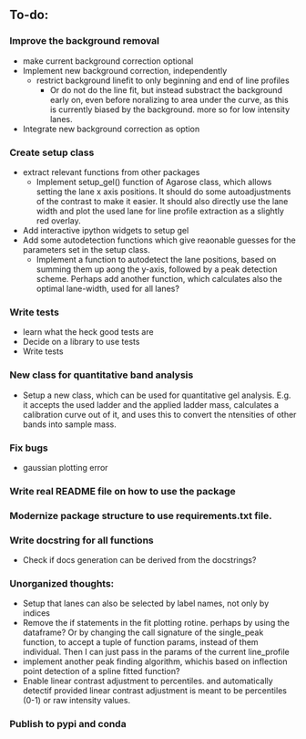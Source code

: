## To-do:

### Improve the background removal

* make current background correction optional
* Implement new background correction, independently
    * restrict background linefit to only beginning and end of line profiles
        * Or do not do the line fit, but instead substract the background early on, even before noralizing to area under the curve, as this is currently biased by the background. more so for low intensity lanes.
* Integrate new background correction as option

### Create setup class

* extract relevant functions from other packages
    * Implement setup_gel() function of Agarose class, which allows setting the lane x axis positions. It should do some autoadjustments of the contrast to make it easier. It should also directly use the lane width and plot the used lane for line profile extraction as a slightly red overlay.
* Add interactive ipython widgets to setup gel
* Add some autodetection functions which give reaonable guesses for the parameters set in the setup class.
    * Implement a function to autodetect the lane positions, based on summing them up aong the y-axis, followed by a peak detection scheme. Perhaps add another function, which calculates also the optimal lane-width, used for all lanes?

### Write tests

* learn what the heck good tests are
* Decide on a library to use tests
* Write tests


### New class for quantitative band analysis
* Setup a new class, which can be used for quantitative gel analysis. E.g. it accepts the used ladder and the applied ladder mass, calculates a calibration curve out of it, and uses this to convert the ntensities of other bands into sample mass.

### Fix bugs

* gaussian plotting error

### Write real README file on how to use the package

### Modernize package structure to use requirements.txt file.

### Write docstring for all functions
* Check if docs generation can be derived from the docstrings?

### Unorganized thoughts:
* Setup that lanes can also be selected by label names, not only by indices
* Remove the if statements in the fit plotting rotine. perhaps by using the dataframe? Or by changing the call signature of the single_peak function, to accept a tuple of function params, instead of them individual. Then I can just pass in the params of the current line_profile
* implement another peak finding algorithm, whichis based on inflection point detection of a spline fitted function?
* Enable linear contrast adjustment to percentiles. and automatically detectif provided linear contrast adjustment is meant to be percentiles (0-1) or raw intensity values.

### Publish to pypi and conda

